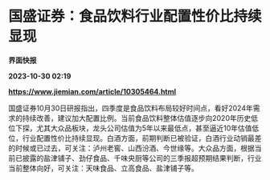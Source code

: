 # 国盛证券：食品饮料行业配置性价比持续显现
**界面快报**

**2023-10-30 02:19**

**https://www.jiemian.com/article/10305464.html**

国盛证券10月30日研报指出，四季度是食品饮料布局较好时间点，看好2024年需求的持续改善，建议加大配置比例。当前食品饮料整体估值逐步向2020年历史低位下探，尤其大众品板块，龙头公司估值为5年以来最低点，甚至逼近10年估值低位，行业配置性价比持续显现。白酒方面，前期判断已被验证，白酒行业动销最差的时候或已过去，可关注：泸州老窖、山西汾酒、今世缘等。大众品方面，根据当前已披露的盐津铺子、劲仔食品、千味央厨等公司的三季报超预期结果判断，行业当前整体向好，可关注：天味食品、立高食品、盐津铺子等。
